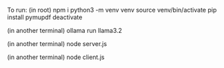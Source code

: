 To run:
(in root) 
npm i
python3 -m venv venv
source venv/bin/activate
pip install pymupdf
deactivate

(in another terminal) ollama run llama3.2

(in another terminal) node server.js

(in another terminal) node client.js
